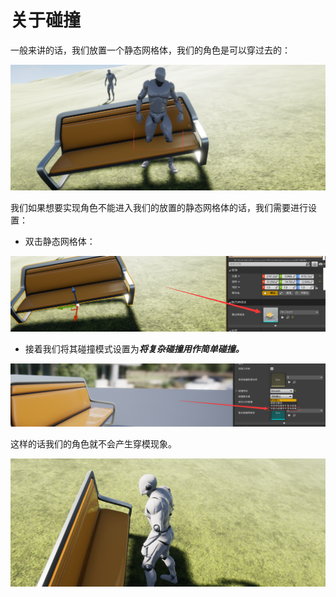 # 关于碰撞

一般来讲的话，我们放置一个静态网格体，我们的角色是可以穿过去的：

![碰撞](.\pictures\碰撞.png)

我们如果想要实现角色不能进入我们的放置的静态网格体的话，我们需要进行设置：

- 双击静态网格体：

![碰撞1](.\pictures\碰撞1.png)

- 接着我们将其碰撞模式设置为***将复杂碰撞用作简单碰撞。***

![碰撞2](.\pictures\碰撞2.png)

这样的话我们的角色就不会产生穿模现象。

![碰撞3](.\pictures\碰撞3.png)